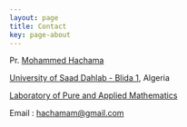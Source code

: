```yaml
---
layout: page
title: Contact
key: page-about
---
```


Pr.  [Mohammed Hachama](https://hachama.github.io/home/)

[University of Saad Dahlab - Blida 1](https://www.univ-blida.dz/), Algeria 

[Laboratory of Pure and Applied Mathematics](http://virtuelcampus.univ-msila.dz/lmpa2/)

Email : <hachamam@gmail.com>